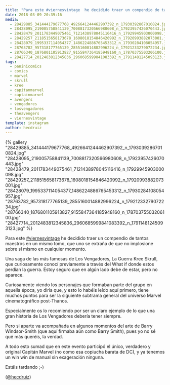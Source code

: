 ```yaml
---
title: "Para este #viernesvintage  he decidido traer un compendio de tantos maestros en un mismo tomo, que uno se extraña de que no implosione sobre sí mismo en cualquier momento"
date: 2018-03-09 20:39:16
media: 
  - 28429885_341444179677768_4926641244462907392_n_17930392867010824.jpg
  - 28428095_219005758841139_7008817320566980608_n_17923957426070443.jpg
  - 28428479_2011783449075461_7121438978045116416_n_17929945903000098.jpg
  - 28429257_2118515658173678_1608018154846420992_n_17920993882073001.jpg
  - 28428079_1995337114054377_1486224886765453312_n_17930284108054957.jpg
  - 28763782_957318177765139_2855160014882996224_n_17921233279072234.jpg
  - 28766340_1876801105913827_9155847364185948160_n_17870375503206100.jpg
  - 28427714_2012483812345836_2960685999841083392_n_17911481245093123.jpg
tags: 
  - paninicomics
  - comics
  - marvel
  - skrull
  - kree
  - capitanmarvel
  - captainmarvel
  - avengers
  - vengadores
  - losvengadores
  - theavengers
  - viernesvintage
template: instagram
author: hecdruiz
---
```


{% gallery "28429885_341444179677768_4926641244462907392_n_17930392867010824.jpg" "28428095_219005758841139_7008817320566980608_n_17923957426070443.jpg" "28428479_2011783449075461_7121438978045116416_n_17929945903000098.jpg" "28429257_2118515658173678_1608018154846420992_n_17920993882073001.jpg" "28428079_1995337114054377_1486224886765453312_n_17930284108054957.jpg" "28763782_957318177765139_2855160014882996224_n_17921233279072234.jpg" "28766340_1876801105913827_9155847364185948160_n_17870375503206100.jpg" "28427714_2012483812345836_2960685999841083392_n_17911481245093123.jpg" %}

Para este [#viernesvintage](/tags/viernesvintage)  he decidido traer un compendio de tantos maestros en un mismo tomo, que uno se extraña de que no implosione sobre sí mismo en cualquier momento.

Una saga de las más famosas de Los Vengadores, La Guerra Kree Skrull, que curiosamente conocí previamente a través del What if donde estos perdían la guerra. Estoy seguro que en algún lado debe de estar, pero no aparece.

Curiosamente viendo los personajes que formaban parte del grupo en aquella época, yo diría que, y esto lo habéis leído aquí primero, tiene muchos puntos para ser la siguiente subtrama general del universo Marvel cinematográfico post-Thanos.

Especialmente os lo recomiendo por ser un claro ejemplo de lo  que una gran historia de Los Vengadores debería tener siempre.

Pero si aparte va acompañada en algunos momentos del arte de Barry Windsor-Smith (que aquí firmaba aún como Barry Smith), pues yo no sé qué más queréis, la verdad.

A todo esto sumad que en este evento participó el único, verdadero y original Capitán Marvel (no como esa copiucha barata de DC), y ya tenemos un win win de manual sin exageración ninguna.

Estáis tardando ;-)

([@hecdruiz](https://instagram.com/hecdruiz))
